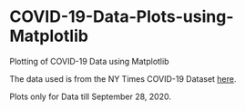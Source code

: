 # COVID-19-Data-Plots-using-Matplotlib
Plotting of COVID-19 Data using Matplotlib

The data used is from the NY Times COVID-19 Dataset [here](https://github.com/nytimes/covid-19-data).

Plots only for Data till September 28, 2020.
